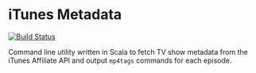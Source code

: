 # iTunes Metadata

[![Build Status](https://travis-ci.org/bpholt/itunes-metadata.svg?branch=master)](https://travis-ci.org/bpholt/itunes-metadata)

Command line utility written in Scala to fetch TV show metadata from the iTunes Affiliate API and output `mp4tags` commands for each episode.
